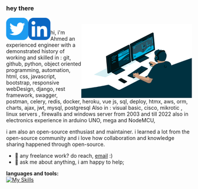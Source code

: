 ### hey there 

<a href="https://twitter.com/ahmedclenton403">
  <img align="left" alt="Ahmed | Twitter" width="60px" src="https://github.com/tandpfun/skill-icons/raw/main/icons/Twitter.svg" />
</a>
<a href="https://www.linkedin.com/in/ahmed-gamal-378333151/">
  <img align="left" alt="Ahmed's LinkedIN" width="60px"src="https://github.com/tandpfun/skill-icons/raw/main/icons/LinkedIn.svg" />
</a>

<br />
  <img center align="right" alt="GIF" src="https://github.com/Gemy403/Gemy403/blob/main/code.gif?raw=true" width="300" height="200" />

hi, i'm Ahmed an experienced engineer with a demonstrated history of working and skilled in :
git, github, python, object oriented programming, automation, html, css, javascript, bootstrap, responsive webDesign, django, rest framework, swagger, postman, celery, redis, docker, heroku, vue js, sql, deploy, htmx, aws, orm, charts, ajax, jwt, mysql, postgresql
Also in : visual basic, cisco, mikrotic , linux servers , firewalls and windows server from 2003 and till 2022 
also in electronics experience in arduino UNO, mega and NodeMCU,

i am also an open-source enthusiast and maintainer. i learned a lot from the open-source community and i love how collaboration and knowledge sharing happened through open-source.


  
- 💼 any freelance work? do reach, [email](mailto:gemygmal403@gmail.com) :)
- 💬 ask me about anything, i am happy to help;

**languages and tools:**  
[![My Skills](https://skillicons.dev/icons?i=linkedin,twitter,py,git,github,django,docker,eclipse,vscode,js,jquery,kubernetes,linux,mongodb,mysql,nginx,nodejs,postgres,postman,powershell,raspberrypi,react,sqlite,stackoverflow,vscode,aws,bootstrap,cloudflare,css,wordpress&theme=light)](https://skillicons.dev)



<!--END_SECTION:waka-->





